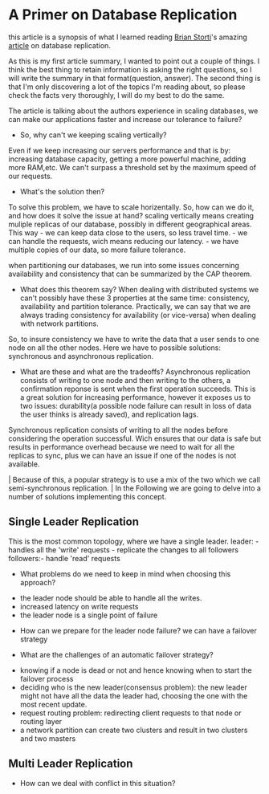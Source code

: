 # A Primer on Database Replication

this article is a synopsis of what I learned reading [Brian Storti](https://www.brianstorti.com/about/)'s amazing [article](https://www.brianstorti.com/replication/) on database replication.

As this is my first article summary, I wanted to point out a couple of things. I think the best thing to retain information is
asking the right questions, so I will write the summary in that format(question, answer). The second thing is that I'm only discovering a lot of the topics I'm reading about, so please check the facts very thoroughly, I will do my best to do the same.

The article is talking about the authors experience in scaling databases, we can make our applications faster and increase our tolerance to failure?

* So, why can't we keeping scaling vertically?

Even if we keep increasing our servers performance and that is by: increasing database capacity, getting a more powerful machine, adding more RAM,etc. We can't surpass a threshold set by the maximum speed of our requests.

* What's the solution then?

To solve this problem, we have to scale horizentally. So, how can we do it, and how does it solve the issue at hand?
scaling vertically means creating muliple replicas of our database, possibly in different geographical areas. This way
        - we can keep data close to the users, so less travel time.
        - we can  handle the requests, wich means reducing our latency.
        - we have multiple copies of our data, so more failure tolerance.

when partitioning our databases, we run into some issues concerning availability and consistency that can be summarized by the CAP theorem.

* What does this theorem say?
When dealing with distributed systems we can't possibly have these 3 properties at the same time: consistency, availability and partition tolerance. Practically, we can say that we are always trading consistency for availability (or vice-versa) when dealing with network partitions.

So, to insure consistency we have to write the data that a user sends to one node on all the other nodes. Here we have to possible solutions: synchronous and asynchronous replication.

* What are these and what are the tradeoffs?
Asynchronous replication consists of writing to one node and then writing to the others, a confirmation reponse is sent when the first operation succeeds.
This is a great solution for increasing performance, however it exposes us to two issues: durability(a possible node failure can result in loss of data the user thinks is already saved), and replication lags.

Synchronous replication consists of writing to all the nodes before considering the operation successful. Wich ensures that our data is safe but results in performance overhead because we need to wait for all the replicas to sync, plus we can have an issue if one of the nodes is not available.

| Because of this, a popular strategy is to use a mix of the two which we call semi-synchronous replication.
| In the Following we are going to delve into a number of solutions implementing this concept.

## Single Leader Replication
This is the most common topology, where we have a single leader.
 leader:   - handles all the 'write' requests
           - replicate the changes to all followers
 followers:- handle 'read' requests
 
* What problems do we need to keep in mind when choosing this approach?
- the leader node should be able to handle all the writes.
- increased latency on write requests
- the leader node is a single point of failure

* How can we prepare for the leader node failure?
we can have a failover strategy

* What are the challenges of an automatic failover strategy?
- knowing if a node is dead or not and hence knowing when to start the failover process
- deciding who is the new leader(consensus problem): the new leader might not have all the data the leader had, choosing the one with the most recent update.
- request routing problem: redirecting client requests to that node or routing layer
- a network partition can create two clusters and result in two clusters and two masters

## Multi Leader Replication

* How can we deal with conflict in this situation?


